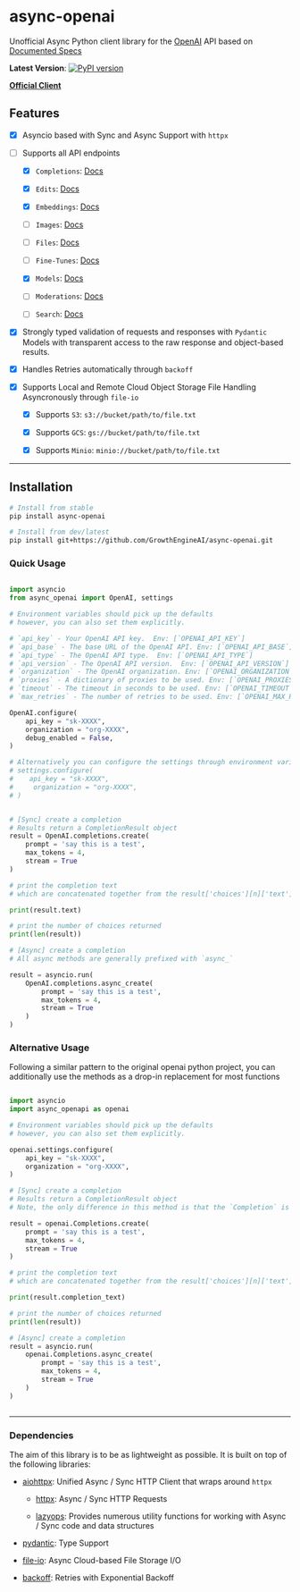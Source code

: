 # async-openai
 Unofficial Async Python client library for the [OpenAI](https://openai.com) API based on [Documented Specs](https://beta.openai.com/docs/api-reference/making-requests)

 **Latest Version**: [![PyPI version](https://badge.fury.io/py/async-openai.svg)](https://badge.fury.io/py/async-openai)

 **[Official Client](https://github.com/openai/openai-python)**

## Features

- [x] Asyncio based with Sync and Async Support with `httpx`

- [ ] Supports all API endpoints

    - [x] `Completions`: [Docs](https://beta.openai.com/docs/api-reference/completions)
    
    - [x] `Edits`: [Docs](https://beta.openai.com/docs/api-reference/edits)
    
    - [x] `Embeddings`: [Docs](https://beta.openai.com/docs/api-reference/embeddings)

    - [ ] `Images`: [Docs](https://beta.openai.com/docs/api-reference/images)

    - [ ] `Files`: [Docs](https://beta.openai.com/docs/api-reference/files)

    - [ ] `Fine-Tunes`: [Docs](https://beta.openai.com/docs/api-reference/fine-tunes)

    - [x] `Models`: [Docs](https://beta.openai.com/docs/api-reference/models)

    - [ ] `Moderations`: [Docs](https://beta.openai.com/docs/api-reference/moderations)

    - [ ] `Search`: [Docs](#)

- [x] Strongly typed validation of requests and responses with `Pydantic` Models with transparent 
    access to the raw response and object-based results.

- [x] Handles Retries automatically through `backoff`

- [x] Supports Local and Remote Cloud Object Storage File Handling Asyncronously through `file-io`

    - [x] Supports `S3`: `s3://bucket/path/to/file.txt`
    
    - [x] Supports `GCS`: `gs://bucket/path/to/file.txt`

    - [x] Supports `Minio`: `minio://bucket/path/to/file.txt`

---
 
## Installation

```bash
# Install from stable
pip install async-openai

# Install from dev/latest
pip install git+https://github.com/GrowthEngineAI/async-openai.git

```

### Quick Usage

```python

import asyncio
from async_openai import OpenAI, settings

# Environment variables should pick up the defaults
# however, you can also set them explicitly.

# `api_key` - Your OpenAI API key.  Env: [`OPENAI_API_KEY`]
# `api_base` - The base URL of the OpenAI API. Env: [`OPENAI_API_BASE`]
# `api_type` - The OpenAI API type.  Env: [`OPENAI_API_TYPE`]
# `api_version` - The OpenAI API version.  Env: [`OPENAI_API_VERSION`]
# `organization` - The OpenAI organization. Env: [`OPENAI_ORGANIZATION`]
# `proxies` - A dictionary of proxies to be used. Env: [`OPENAI_PROXIES`]
# `timeout` - The timeout in seconds to be used. Env: [`OPENAI_TIMEOUT`]
# `max_retries` - The number of retries to be used. Env: [`OPENAI_MAX_RETRIES`]

OpenAI.configure(
    api_key = "sk-XXXX",
    organization = "org-XXXX",
    debug_enabled = False,
)

# Alternatively you can configure the settings through environment variables
# settings.configure(
#    api_key = "sk-XXXX",
#     organization = "org-XXXX",
# )


# [Sync] create a completion
# Results return a CompletionResult object
result = OpenAI.completions.create(
    prompt = 'say this is a test',
    max_tokens = 4,
    stream = True
)

# print the completion text
# which are concatenated together from the result['choices'][n]['text']

print(result.text)

# print the number of choices returned
print(len(result))

# [Async] create a completion
# All async methods are generally prefixed with `async_`

result = asyncio.run(
    OpenAI.completions.async_create(
        prompt = 'say this is a test',
        max_tokens = 4,
        stream = True
    )
)

```

### Alternative Usage

Following a similar pattern to the original openai python project, you can additionally use the methods as a drop-in replacement for most functions

```python

import asyncio
import async_openapi as openai

# Environment variables should pick up the defaults
# however, you can also set them explicitly.

openai.settings.configure(
    api_key = "sk-XXXX",
    organization = "org-XXXX",
)

# [Sync] create a completion
# Results return a CompletionResult object
# Note, the only difference in this method is that the `Completion` is capitalized to match the OpenAI API

result = openai.Completions.create(
    prompt = 'say this is a test',
    max_tokens = 4,
    stream = True
)

# print the completion text
# which are concatenated together from the result['choices'][n]['text']

print(result.completion_text)

# print the number of choices returned
print(len(result))

# [Async] create a completion
result = asyncio.run(
    openai.Completions.async_create(
        prompt = 'say this is a test',
        max_tokens = 4,
        stream = True
    )
)



```

---

### Dependencies

The aim of this library is to be as lightweight as possible. It is built on top of the following libraries:

- [aiohttpx](https://github.com/GrowthEngineAI/aiohttpx): Unified Async / Sync HTTP Client that wraps around `httpx`

    - [httpx](https://www.python-httpx.org/): Async / Sync HTTP Requests

    - [lazyops](https://github.com/trisongz/lazyops): Provides numerous utility functions for working with Async / Sync code and data structures

- [pydantic](https://pydantic-docs.helpmanual.io/): Type Support

- [file-io](https://github.com/trisongz/file-io): Async Cloud-based File Storage I/O

- [backoff](https://github.com/litl/backoff): Retries with Exponential Backoff


